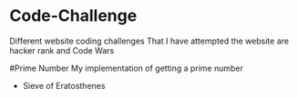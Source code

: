 # Code-Challenge
Different website coding challenges That I have attempted the website are hacker rank and Code Wars

#Prime Number 
My implementation of getting a prime number
- Sieve of Eratosthenes




